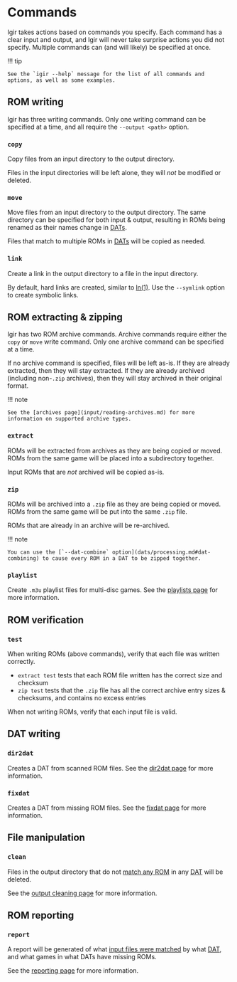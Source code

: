 # Commands

Igir takes actions based on commands you specify. Each command has a clear input and output, and Igir will never take surprise actions you did not specify. Multiple commands can (and will likely) be specified at once.

!!! tip

    See the `igir --help` message for the list of all commands and options, as well as some examples.

## ROM writing

Igir has three writing commands. Only one writing command can be specified at a time, and all require the `--output <path>` option.

### `copy`

Copy files from an input directory to the output directory.

Files in the input directories will be left alone, they will _not_ be modified or deleted.

### `move`

Move files from an input directory to the output directory. The same directory can be specified for both input & output, resulting in ROMs being renamed as their names change in [DATs](dats/introduction.md).

Files that match to multiple ROMs in [DATs](dats/introduction.md) will be copied as needed.

### `link`

Create a link in the output directory to a file in the input directory.

By default, hard links are created, similar to [ln(1)](https://linux.die.net/man/1/ln). Use the `--symlink` option to create symbolic links.

## ROM extracting & zipping

Igir has two ROM archive commands. Archive commands require either the `copy` or `move` write command. Only one archive command can be specified at a time.

If no archive command is specified, files will be left as-is. If they are already extracted, then they will stay extracted. If they are already archived (including non-`.zip` archives), then they will stay archived in their original format.

!!! note

    See the [archives page](input/reading-archives.md) for more information on supported archive types.

### `extract`

ROMs will be extracted from archives as they are being copied or moved. ROMs from the same game will be placed into a subdirectory together.

Input ROMs that are _not_ archived will be copied as-is.

### `zip`

ROMs will be archived into a `.zip` file as they are being copied or moved. ROMs from the same game will be put into the same `.zip` file.

ROMs that are already in an archive will be re-archived.

!!! note

    You can use the [`--dat-combine` option](dats/processing.md#dat-combining) to cause every ROM in a DAT to be zipped together.

### `playlist`

Create `.m3u` playlist files for multi-disc games. See the [playlists page](output/playlists.md) for more information.

## ROM verification

### `test`

When writing ROMs (above commands), verify that each file was written correctly.

- `extract test` tests that each ROM file written has the correct size and checksum
- `zip test` tests that the `.zip` file has all the correct archive entry sizes & checksums, and contains no excess entries

When not writing ROMs, verify that each input file is valid.

## DAT writing

### `dir2dat`

Creates a DAT from scanned ROM files. See the [dir2dat page](dats/dir2dat.md) for more information.

### `fixdat`

Creates a DAT from missing ROM files. See the [fixdat page](dats/fixdats.md) for more information.

## File manipulation

### `clean`

Files in the output directory that do not [match any ROM](roms/matching.md) in any [DAT](dats/introduction.md) will be deleted.

See the [output cleaning page](output/cleaning.md) for more information.

## ROM reporting

### `report`

A report will be generated of what [input files were matched](roms/matching.md) by what [DAT](dats/introduction.md), and what games in what DATs have missing ROMs.

See the [reporting page](output/reporting.md) for more information.
